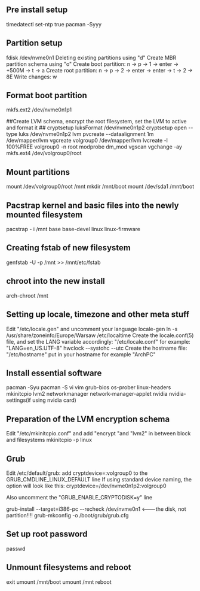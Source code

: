 ## Pre install setup ##
timedatectl set-ntp true
pacman -Syyy

## Partition setup ##
fdisk /dev/nvme0n1
Deleting existing partitions using "d"
Create MBR partition schema using "o"
Create boot partition:
n -> p -> 1 -> enter -> +500M -> t -> a
Create root partition:
n -> p -> 2 -> enter -> enter -> t -> 2 -> 8E
Write changes:
w

## Format boot partition ##
mkfs.ext2 /dev/nvme0n1p1

##Create LVM schema, encrypt the root filesystem, set the LVM to active and format it ##
cryptsetup luksFormat /dev/nvme0n1p2
cryptsetup open --type luks /dev/nvme0n1p2 lvm
pvcreate --dataalignment 1m /dev/mapper/lvm
vgcreate volgroup0 /dev/mapper/lvm
lvcreate -l 100%FREE volgroup0 -n root
modprobe dm_mod
vgscan
vgchange -ay
mkfs.ext4 /dev/volgroup0/root

## Mount partitions ##
mount /dev/volgroup0/root /mnt
mkdir /mnt/boot
mount /dev/sda1 /mnt/boot 
## Pacstrap kernel and basic files into the newly mounted filesystem ##
pacstrap - i /mnt base base-devel linux linux-firmware

## Creating fstab of new filesystem ##
genfstab -U -p /mnt >> /mnt/etc/fstab

## chroot into the new install ##
arch-chroot /mnt

## Setting up locale, timezone and other meta stuff ##
Edit "/etc/locale.gen" and uncomment your language
locale-gen
ln -s /usr/share/zoneinfo/Europe/Warsaw /etc/localtime
Create the locale.conf(5) file, and set the LANG variable accordingly: "/etc/locale.conf" for example: "LANG=en_US.UTF-8"
hwclock --systohc --utc
Create the hostname file: "/etc/hostname" put in your hostname for example "ArchPC"

## Install essential software ##
pacman -Syu
pacman -S vi vim grub-bios os-prober linux-headers mkinitcpio lvm2 networkmanager network-manager-applet nvidia nvidia-settings(if using nvidia card)

## Preparation of the LVM encryption schema ##
Edit "/etc/mkinitcpio.conf" and add "encrypt "and "lvm2" in between block and filesystems
mkinitcpio -p linux

## Grub ##

Edit /etc/default/grub: 
add cryptdevice=<PARTUUID>:volgroup0 to the GRUB_CMDLINE_LINUX_DEFAULT line If using standard device naming, the option will look like this: cryptdevice=/dev/nvme0n1p2:volgroup0

Also uncomment the "GRUB_ENABLE_CRYPTODISK=y" line

grub-install --target=i386-pc --recheck /dev/nvme0n1 <---the disk, not partition!!!!
grub-mkconfig -o /boot/grub/grub.cfg

## Set up root password ##
passwd

## Unmount filesystems and reboot ##
exit
umount /mnt/boot
umount /mnt
reboot 
